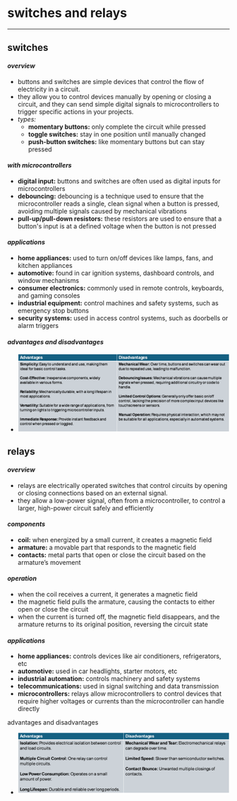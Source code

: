 # switches and relays

***

## switches

#### _overview_

- buttons and switches are simple devices that control the flow of electricity in a circuit.
- they allow you to control devices manually by opening or closing a circuit, and they can send simple digital signals to microcontrollers to trigger specific actions in your projects.
- *types:*
  - **momentary buttons:** only complete the circuit while pressed
  - **toggle switches:** stay in one position until manually changed
  - **push-button switches:** like momentary buttons but can stay pressed




#### _with microcontrollers_

- **digital input:** buttons and switches are often used as digital inputs for microcontrollers
- **debouncing:** debouncing is a technique used to ensure that the microcontroller reads a single, clean signal when a button is pressed, avoiding multiple signals caused by mechanical vibrations
- **pull-up/pull-down resistors:** these resistors are used to ensure that a button's input is at a defined voltage when the button is not pressed



#### _applications_

- **home appliances:** used to turn on/off devices like lamps, fans, and kitchen appliances
- **automotive:** found in car ignition systems, dashboard controls, and window mechanisms
- **consumer electronics:** commonly used in remote controls, keyboards, and gaming consoles
- **industrial equipment:** control machines and safety systems, such as emergency stop buttons
- **security systems:** used in access control systems, such as doorbells or alarm triggers



#### _advantages and disadvantages_

- ![](images/image_1.736772bc.png)



## relays

#### _overview_

- relays are electrically operated switches that control circuits by opening or closing connections based on an external signal.
- they allow a low-power signal, often from a microcontroller, to control a larger, high-power circuit safely and efficiently



#### _components_

- **coil:** when energized by a small current, it creates a magnetic field
- **armature:** a movable part that responds to the magnetic field
- **contacts:** metal parts that open or close the circuit based on the armature’s movement



#### _operation_

- when the coil receives a current, it generates a magnetic field
- the magnetic field pulls the armature, causing the contacts to either open or close the circuit
- when the current is turned off, the magnetic field disappears, and the armature returns to its original position, reversing the circuit state



#### _applications_

- **home appliances:** controls devices like air conditioners, refrigerators, etc
- **automotive:** used in car headlights, starter motors, etc
- **industrial automation:** controls machinery and safety systems
- **telecommunications:** used in signal switching and data transmission
- **microcontrollers:** relays allow microcontrollers to control devices that require higher voltages or currents than the microcontroller can handle directly



advantages and disadvantages

- ![](images/image_2.3c9fe358.png)

